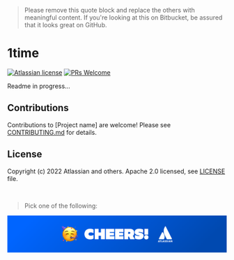 > Please remove this quote block and replace the others with meaningful content. If you're looking at this on Bitbucket, be assured that it looks great on GitHub.

# 1time

[![Atlassian license](https://img.shields.io/badge/license-Apache%202.0-blue.svg?style=flat-square)](LICENSE) [![PRs Welcome](https://img.shields.io/badge/PRs-welcome-brightgreen.svg?style=flat-square)](CONTRIBUTING.md)

Readme in progress...

## Contributions

Contributions to [Project name] are welcome! Please see [CONTRIBUTING.md](CONTRIBUTING.md) for details.

## License

Copyright (c) 2022 Atlassian and others.
Apache 2.0 licensed, see [LICENSE](LICENSE) file.

<br/> 

> Pick one of the following:

[![With â¤ï¸ from Atlassian](https://raw.githubusercontent.com/atlassian-internal/oss-assets/master/banner-cheers.png)](https://www.atlassian.com)